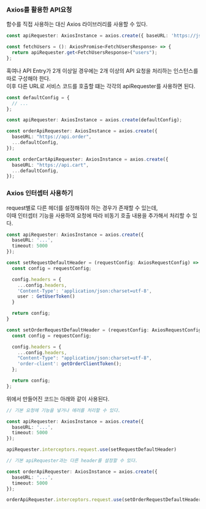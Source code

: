 ### Axios를 활용한 API요청

함수를 직접 사용하는 대신 Axios 라이브러리를 사용할 수 있다.

```ts
const apiRequester: AxiosInstance = axios.create({ baseURL: 'https://jsonplaceholder.typicode.com', timeout: 5000 })

const fetchUsers = (): AxiosPromise<FetchUsersResponse> => {
  return apiRequester.get<FetchUsersResponse>("users");
};
```

혹여나 API Entry가 2개 이상일 경우에는 2개 이상의 API 요청을 처리하는 인스턴스를 따로 구성해야 한다.  
이후 다른 URL로 서비스 코드를 호출할 떄는 각각의 apiRequester를 사용하면 된다.

```ts
const defaultConfig = {
  // ...
};

const apiRequester: AxiosInstance = axios.create(defaultConfig);

const orderApiRequester: AxiosInstance = axios.create({
  baseURL: "https://api.order",
  ...defaultConfig,
});

const orderCartApiRequester: AxiosInstance = axios.create({
  baseURL: "https://api.cart",
  ...defaultConfig,
});
```

### Axios 인터셉터 사용하기

request별로 다른 헤더를 설정해줘야 하는 경우가 존재할 수 있는데,  
이때  인터셉터 기능을 사용하여 요청에 따라 비동기 호출 내용을 추가해서 처리할 수 있다.

```ts
const apiRequester: AxiosInstance = axios.create({
  baseURL: '...',
  timeout: 5000
});

const setRequestDefaultHeader = (requestConfig: AxiosRequestConfig) => {
  const config = requestConfig;

  config.headers = {
    ...config.headers,
    'Content-Type': 'application/json:charset=utf-8',
    user : GetUserToken()
  }

  return config;
}

const setOrderRequestDefaultHeader = (requestConfig: AxiosRequestConfig) => {
  const config = requestConfig;

  config.headers = {
    ...config.headers,
    "Content-Type": "application/json:charset=utf-8",
    'order-client': getOrderClientToken();
  };

  return config;
};
```

위에서 만들어진 코드는 아래와 같이 사용된다.

```ts
// 기본 요청에 기능을 넣거나 에러를 처리할 수 있다.

const apiRequester: AxiosInstance = axios.create({
  baseURL: '...',
  timeout: 5000
});

apiRequester.interceptors.request.use(setRequestDefaultHeader)

// 기본 apiRequester과는 다른 header를 설정할 수 있다. 

const orderApiRequester: AxiosInstance = axios.create({
  baseURL: '...',
  timeout: 5000
});

orderApiRequester.interceptors.request.use(setOrderRequestDefaultHeader)
```